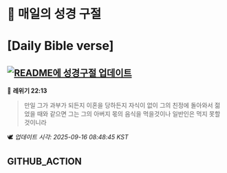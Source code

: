 # 🙏 매일의 성경 구절
# [Daily Bible verse]
## [![README에 성경구절 업데이트](https://github.com/DONGSUKA/first_test/actions/workflows/update-readme-bible.yml/badge.svg)](https://github.com/DONGSUKA/first_test/actions/workflows/update-readme-bible.yml)
<!-- START_BIBLE_VERSE -->
📖 **레위기 22:13**
> 만일 그가 과부가 되든지 이혼을 당하든지 자식이 없이 그의 친정에 돌아와서 젊었을 때와 같으면 그는 그의 아버지 몫의 음식을 먹을것이나 일반인은 먹지 못할 것이니라

🕊️ _업데이트 시각: 2025-09-16 08:48:45 KST_
  <!-- END_BIBLE_VERSE -->
## GITHUB_ACTION
